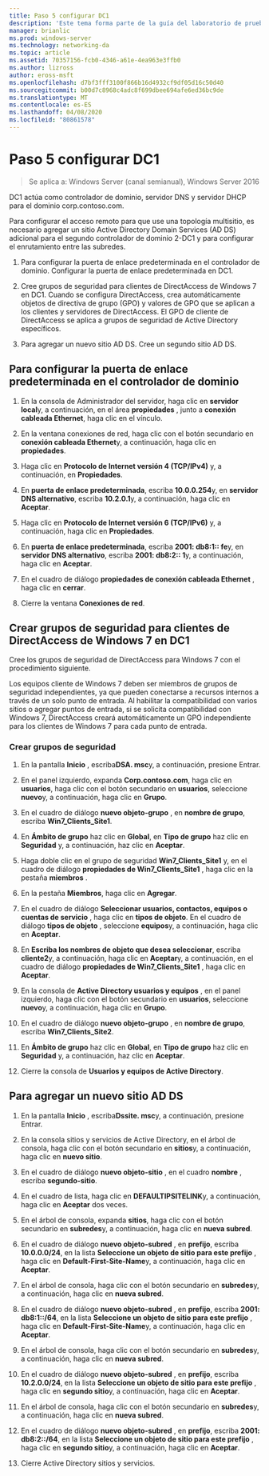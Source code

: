 ```yaml
---
title: Paso 5 configurar DC1
description: 'Este tema forma parte de la guía del laboratorio de pruebas: demostración de una implementación multisitio de DirectAccess para Windows Server 2016'
manager: brianlic
ms.prod: windows-server
ms.technology: networking-da
ms.topic: article
ms.assetid: 70357156-fcb0-4346-a61e-4ea963e3ffb0
ms.author: lizross
author: eross-msft
ms.openlocfilehash: d7bf3fff3100f866b16d4932cf9df05d16c50d40
ms.sourcegitcommit: b00d7c8968c4adc8f699dbee694afe6ed36bc9de
ms.translationtype: MT
ms.contentlocale: es-ES
ms.lasthandoff: 04/08/2020
ms.locfileid: "80861578"
---
```

# <a name="step-5-configure-dc1"></a>Paso 5 configurar DC1

>Se aplica a: Windows Server (canal semianual), Windows Server 2016

DC1 actúa como controlador de dominio, servidor DNS y servidor DHCP para el dominio corp.contoso.com.  
  
Para configurar el acceso remoto para que use una topología multisitio, es necesario agregar un sitio Active Directory Domain Services (AD DS) adicional para el segundo controlador de dominio 2-DC1 y para configurar el enrutamiento entre las subredes.  
  
1. Para configurar la puerta de enlace predeterminada en el controlador de dominio. Configurar la puerta de enlace predeterminada en DC1.  
  
2. Cree grupos de seguridad para clientes de DirectAccess de Windows 7 en DC1. Cuando se configura DirectAccess, crea automáticamente objetos de directiva de grupo (GPO) y valores de GPO que se aplican a los clientes y servidores de DirectAccess. El GPO de cliente de DirectAccess se aplica a grupos de seguridad de Active Directory específicos.  
  
3. Para agregar un nuevo sitio AD DS. Cree un segundo sitio AD DS.  
  
## <a name="to-configure-the-default-gateway-on-the-domain-controller"></a>Para configurar la puerta de enlace predeterminada en el controlador de dominio  
  
1.  En la consola de Administrador del servidor, haga clic en **servidor local**y, a continuación, en el área **propiedades** , junto a **conexión cableada Ethernet**, haga clic en el vínculo.  
  
2.  En la ventana conexiones de red, haga clic con el botón secundario en **conexión cableada Ethernet**y, a continuación, haga clic en **propiedades**.  
  
3.  Haga clic en **Protocolo de Internet versión 4 (TCP/IPv4)** y, a continuación, en **Propiedades**.  
  
4.  En **puerta de enlace predeterminada**, escriba **10.0.0.254**y, en **servidor DNS alternativo**, escriba **10.2.0.1**y, a continuación, haga clic en **Aceptar**.  
  
5.  Haga clic en **Protocolo de Internet versión 6 (TCP/IPv6)** y, a continuación, haga clic en **Propiedades**.  
  
6.  En **puerta de enlace predeterminada**, escriba **2001: db8:1:: fe**y, en **servidor DNS alternativo**, escriba **2001: db8:2:: 1**y, a continuación, haga clic en **Aceptar**.  
  
7.  En el cuadro de diálogo **propiedades de conexión cableada Ethernet** , haga clic en **cerrar**.  
  
8.  Cierre la ventana **Conexiones de red**.  
  
## <a name="create-security-groups-for-windows-7-directaccess-clients-on-dc1"></a>Crear grupos de seguridad para clientes de DirectAccess de Windows 7 en DC1  
Cree los grupos de seguridad de DirectAccess para Windows 7 con el procedimiento siguiente.  
  
 Los equipos cliente de Windows 7 deben ser miembros de grupos de seguridad independientes, ya que pueden conectarse a recursos internos a través de un solo punto de entrada. Al habilitar la compatibilidad con varios sitios o agregar puntos de entrada, si se solicita compatibilidad con Windows 7, DirectAccess creará automáticamente un GPO independiente para los clientes de Windows 7 para cada punto de entrada.  
  
### <a name="create-security-groups"></a>Crear grupos de seguridad  
  
1.  En la pantalla **Inicio** , escriba**DSA. msc**y, a continuación, presione Entrar.  
  
2.  En el panel izquierdo, expanda **Corp.contoso.com**, haga clic en **usuarios**, haga clic con el botón secundario en **usuarios**, seleccione **nuevo**y, a continuación, haga clic en **Grupo**.  
  
3.  En el cuadro de diálogo **nuevo objeto-grupo** , en **nombre de grupo**, escriba **Win7_Clients_Site1**.  
  
4.  En **Ámbito de grupo** haz clic en **Global**, en **Tipo de grupo** haz clic en **Seguridad** y, a continuación, haz clic en **Aceptar**.  
  
5.  Haga doble clic en el grupo de seguridad **Win7_Clients_Site1** y, en el cuadro de diálogo **propiedades de Win7_Clients_Site1** , haga clic en la pestaña **miembros** .  
  
6.  En la pestaña **Miembros**, haga clic en **Agregar**.  
  
7.  En el cuadro de diálogo **Seleccionar usuarios, contactos, equipos o cuentas de servicio** , haga clic en **tipos de objeto**. En el cuadro de diálogo **tipos de objeto** , seleccione **equipos**y, a continuación, haga clic en **Aceptar**.  
  
8.  En **Escriba los nombres de objeto que desea seleccionar**, escriba **cliente2**y, a continuación, haga clic en **Aceptar**y, a continuación, en el cuadro de diálogo **propiedades de Win7_Clients_Site1** , haga clic en **Aceptar**.  
  
9. En la consola de **Active Directory usuarios y equipos** , en el panel izquierdo, haga clic con el botón secundario en **usuarios**, seleccione **nuevo**y, a continuación, haga clic en **Grupo**.  
  
10. En el cuadro de diálogo **nuevo objeto-grupo** , en **nombre de grupo**, escriba **Win7_Clients_Site2**.  
  
11. En **Ámbito de grupo** haz clic en **Global**, en **Tipo de grupo** haz clic en **Seguridad** y, a continuación, haz clic en **Aceptar**.  
  
12. Cierre la consola de **Usuarios y equipos de Active Directory**.  
  
## <a name="to-add-a-new-ad-ds-site"></a>Para agregar un nuevo sitio AD DS  
  
1.  En la pantalla **Inicio** , escriba**Dssite. msc**y, a continuación, presione Entrar.  
  
2.  En la consola sitios y servicios de Active Directory, en el árbol de consola, haga clic con el botón secundario en **sitios**y, a continuación, haga clic en **nuevo sitio**.  
  
3.  En el cuadro de diálogo **nuevo objeto-sitio** , en el cuadro **nombre** , escriba **segundo-sitio**.  
  
4.  En el cuadro de lista, haga clic en **DEFAULTIPSITELINK**y, a continuación, haga clic en **Aceptar** dos veces.  
  
5.  En el árbol de consola, expanda **sitios**, haga clic con el botón secundario en **subredes**y, a continuación, haga clic en **nueva subred**.  
  
6.  En el cuadro de diálogo **nuevo objeto-subred** , en **prefijo**, escriba **10.0.0.0/24**, en la lista **Seleccione un objeto de sitio para este prefijo** , haga clic en **Default-First-Site-Name**y, a continuación, haga clic en **Aceptar**.  
  
7.  En el árbol de consola, haga clic con el botón secundario en **subredes**y, a continuación, haga clic en **nueva subred**.  
  
8.  En el cuadro de diálogo **nuevo objeto-subred** , en **prefijo**, escriba **2001: db8:1::/64**, en la lista **Seleccione un objeto de sitio para este prefijo** , haga clic en **Default-First-Site-Name**y, a continuación, haga clic en **Aceptar**.  
  
9. En el árbol de consola, haga clic con el botón secundario en **subredes**y, a continuación, haga clic en **nueva subred**.  
  
10. En el cuadro de diálogo **nuevo objeto-subred** , en **prefijo**, escriba **10.2.0.0/24**, en la lista **Seleccione un objeto de sitio para este prefijo** , haga clic en **segundo sitio**y, a continuación, haga clic en **Aceptar**.  
  
11. En el árbol de consola, haga clic con el botón secundario en **subredes**y, a continuación, haga clic en **nueva subred**.  
  
12. En el cuadro de diálogo **nuevo objeto-subred** , en **prefijo**, escriba **2001: db8:2::/64**, en la lista **Seleccione un objeto de sitio para este prefijo** , haga clic en **segundo sitio**y, a continuación, haga clic en **Aceptar**.  
  
13. Cierre Active Directory sitios y servicios.  
  


